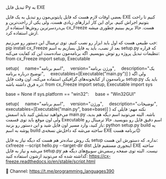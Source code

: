 تبدیل فایل Py به EXE

بعضی اوقات لازم هست که فایل پایتونی‌مون رو تبدیل به یک فایل EXE کنیم تا راحت بتونیم اجراش کنیم. برای این کار ابزارهای زیادی هست، ولی یکی از راحت‌ترین و بی‌دردسرترین روش‌ها استفاده از cx_Freeze هست. حالا بریم ببینیم چطوری میشه ازش استفاده کرد.

خب طبیعی هست که اول باید ابزار رو نصب کنیم. توی ترمینال این دستور رو می‌زنیم:
pip install cx_Freeze
بعد از نصب، باید یه فایل بسازیم به اسم setup.py که قراره تنظیمات تبدیل پروژه رو توش بنویسیم. اگه برنامه‌مون ساده‌ست این کد کفایت می‌کنه:
from cx_Freeze import setup, Executable

setup(
    name="اسم برنامه",
    version="ورژن برنامه",
    description="یک توضیح درباره برنامه",
    executables=[Executable("main.py")]
)
ولی اگه برنامه‌مون از کتابخونه‌های گرافیکی استفاده می‌کنه، اون وقت فایل setup.py باید یک ذره فرق داشته باشه:
from cx_Freeze import setup, Executable
import sys

base = None
if sys.platform == "win32":
    base = "Win32GUI"

setup(
    name="اسم برنامه",
    version="ورژن",
    description="توضیحات",
    executables=[Executable("main.py", base=base)]
)
نکته مهم: فایلی که می‌خواهید تبدیلش کنید باید اسمش main.py باشه. البته می‌تونید اسم دیگه هم بدید، ولی اون موقع باید توی قسمت Executable اسم دقیق فایل رو بنویسید.
حالا ترمینال رو باز کنید، وارد مسیر اون فایل شید و این دستور رو بزنید:
python setup.py build
یه پوشه به اسم build ساخته می‌شه که داخل‌ش نسخه‌ی EXE برنامه‌ هست😉


یک روش ساده‌تر هم هست که دیگه نیاز به فایل setup نداره.
که دستورش این هست:
cxfreeze --script hello.py --target-dir dist
اینجوری مستقیم فایل EXE ساخته می‌شه و نیاز به فایل setup.py نیست.
البته توی صفحه رسمی‌ش سوییچ‌های دیگه هم گذاشته شده که می‌تونید ازشون استفاده کنید:
https://cx-freeze.readthedocs.io/en/stable/script.html


💎 Channel:
https://t.me/programming_languages390
